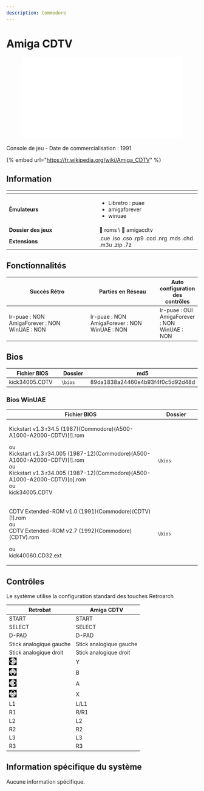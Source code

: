 ```yaml
---
description: Commodore
---
```


# Amiga CDTV

<div align="left">

<figure><picture><source srcset="https://raw.githubusercontent.com/fabricecaruso/es-theme-carbon/91d85c7849cc550b0cac4e75cb8e0923d3b61b5e/art/logos/amigacdtv-w.svg" media="(prefers-color-scheme: dark)"><img src="https://raw.githubusercontent.com/fabricecaruso/es-theme-carbon/52ff37c9e265587d006945a2ba695b5a962b3a3d/art/logos/amigacdtv.svg" alt=""></picture><figcaption></figcaption></figure>

</div>

Console de jeu - Date de commercialisation :  1991

{% embed url="https://fr.wikipedia.org/wiki/Amiga_CDTV" %}

## Information

<table data-header-hidden><thead><tr><th width="224"></th><th></th></tr></thead><tbody><tr><td><strong>Émulateurs</strong></td><td><ul><li>Libretro : puae</li><li>amigaforever</li><li>winuae</li></ul></td></tr><tr><td><strong>Dossier des jeux</strong></td><td><span data-gb-custom-inline data-tag="emoji" data-code="1f4c2">📂</span> roms \ <span data-gb-custom-inline data-tag="emoji" data-code="1f4c2">📂</span> amigacdtv</td></tr><tr><td><strong>Extensions</strong></td><td>.cue .iso .cso .rp9 .ccd .nrg .mds .chd .m3u .zip .7z</td></tr></tbody></table>

## Fonctionnalités

<table><thead><tr><th width="245">Succès Rétro</th><th width="200">Parties en Réseau</th><th>Auto configuration des contrôles</th></tr></thead><tbody><tr><td>lr-puae : NON<br>AmigaForever : NON<br>WinUAE : NON</td><td>lr-puae : NON<br>AmigaForever : NON<br>WinUAE : NON</td><td>lr-puae : OUI<br>AmigaForever : NON<br>WinUAE : NON</td></tr></tbody></table>

## Bios

<table><thead><tr><th width="209.55555555555557">Fichier BIOS</th><th width="155">Dossier</th><th>md5</th></tr></thead><tbody><tr><td>kick34005.CDTV</td><td><code>\bios</code></td><td>89da1838a24460e4b93f4f0c5d92d48d</td></tr></tbody></table>

### Bios WinUAE

<table><thead><tr><th width="665.5555555555555">Fichier BIOS</th><th width="155">Dossier</th></tr></thead><tbody><tr><td><p>Kickstart v1.3 r34.5 (1987)(Commodore)(A500-A1000-A2000-CDTV)[!].rom</p><p>ou<br>Kickstart v1.3 r34.005 (1987-12)(Commodore)(A500-A1000-A2000-CDTV)[!].rom<br>ou<br>Kickstart v1.3 r34.005 (1987-12)(Commodore)(A500-A1000-A2000-CDTV)[o].rom<br>ou<br>kick34005.CDTV</p></td><td><code>\bios</code></td></tr><tr><td><p>CDTV Extended-ROM v1.0 (1991)(Commodore)(CDTV)[!].rom<br>ou<br>CDTV Extended-ROM v2.7 (1992)(Commodore)(CDTV).rom</p><p>ou<br>kick40060.CD32.ext</p></td><td><code>\bios</code></td></tr></tbody></table>

## Contrôles

Le système utilise la configuration standard des touches Retroarch&#x20;

| Retrobat                                          | Amiga CDTV              |
| ------------------------------------------------- | ----------------------- |
| START                                             | START                   |
| SELECT                                            | SELECT                  |
| D-PAD                                             | D-PAD                   |
| Stick analogique gauche                           | Stick analogique gauche |
| Stick analogique droit                            | Stick analogique droit  |
| ![](<../../../../.gitbook/assets/image (32).png>) | Y                       |
| ![](<../../../../.gitbook/assets/image (19).png>) | B                       |
| ![](<../../../../.gitbook/assets/image (6).png>)  | A                       |
| ![](<../../../../.gitbook/assets/image (34).png>) | X                       |
| L1                                                | L/L1                    |
| R1                                                | R/R1                    |
| L2                                                | L2                      |
| R2                                                | R2                      |
| L3                                                | L3                      |
| R3                                                | R3                      |

## Information spécifique du système

Aucune information spécifique.
